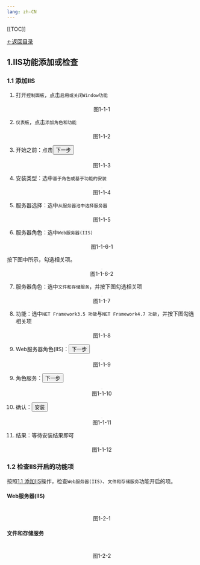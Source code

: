 ```yaml
---
lang: zh-CN
---
```


[[TOC]]

[←返回目录](/pages/V5.6/faq/software-deploy/software-deploy.md)

## 1.IIS功能添加或检查

### 1.1 添加IIS

1. 打开`控制面板`，点击`启用或关闭Window功能`

<div style="display:flex;flex-direction: column;justify-content: center;align-items: center; width: 100%;">
 <img style="border: 2px #f5f5f5 solid" src="/image/5.6img/faq/software-deploy/1-图1-1-1.png" alt="">
 <span>图1-1-1</span>
</div>

2. `仪表板`，点击`添加角色和功能`

<div style="display:flex;flex-direction: column;justify-content: center;align-items: center; width: 100%;">
 <img style="border: 2px #f5f5f5 solid" src="/image/5.6img/faq/software-deploy/1-图1-1-2.png" alt="">
 <span>图1-1-2</span>
</div>

3. 开始之前：点击<button>下一步</button>

<div style="display:flex;flex-direction: column;justify-content: center;align-items: center; width: 100%;">
 <img style="border: 2px #f5f5f5 solid" src="/image/5.6img/faq/software-deploy/1-图1-1-3.png" alt="">
 <span>图1-1-3</span>
</div>

4. 安装类型：选中`基于角色或基于功能的安装`

<div style="display:flex;flex-direction: column;justify-content: center;align-items: center; width: 100%;">
 <img style="border: 2px #f5f5f5 solid" src="/image/5.6img/faq/software-deploy/1-图1-1-4.png" alt="">
 <span>图1-1-4</span>
</div>

5. 服务器选择：选中`从服务器池中选择服务器`

<div style="display:flex;flex-direction: column;justify-content: center;align-items: center; width: 100%;">
 <img style="border: 2px #f5f5f5 solid" src="/image/5.6img/faq/software-deploy/1-图1-1-5.png" alt="">
 <span>图1-1-5</span>
</div>

6. 服务器角色：选中`Web服务器(IIS)`

<div style="display:flex;flex-direction: column;justify-content: center;align-items: center; width: 100%;">
 <img style="border: 2px #f5f5f5 solid" src="/image/5.6img/faq/software-deploy/1-图1-1-6.png" alt="">
 <span>图1-1-6-1</span>
</div>

按下图中所示，勾选相关项。

<div style="display:flex;flex-direction: column;justify-content: center;align-items: center; width: 100%;">
 <img style="border: 2px #f5f5f5 solid" src="/image/5.6img/faq/software-deploy/1-图1-1-7.png" alt="">
 <span>图1-1-6-2</span>
</div>

7. 服务器角色：选中`文件和存储服务`，并按下图勾选相关项

<div style="display:flex;flex-direction: column;justify-content: center;align-items: center; width: 100%;">
 <img style="border: 2px #f5f5f5 solid" src="/image/5.6img/faq/software-deploy/1-图1-1-8.png" alt="">
 <span>图1-1-7</span>
</div>

8. 功能：选中`NET Framework3.5 功能`与`NET Framework4.7 功能`，并按下图勾选相关项

<div style="display:flex;flex-direction: column;justify-content: center;align-items: center; width: 100%;">
 <img style="border: 2px #f5f5f5 solid" src="/image/5.6img/faq/software-deploy/1-图1-1-9.png" alt="">
 <span>图1-1-8</span>
</div>

9. Web服务器角色(IIS)：<button>下一步</button>

<div style="display:flex;flex-direction: column;justify-content: center;align-items: center; width: 100%;">
 <img style="border: 2px #f5f5f5 solid" src="/image/5.6img/faq/software-deploy/1-图1-1-10.png" alt="">
 <span>图1-1-9</span>
</div>

9. 角色服务：<button>下一步</button>

<div style="display:flex;flex-direction: column;justify-content: center;align-items: center; width: 100%;">
 <img style="border: 2px #f5f5f5 solid" src="/image/5.6img/faq/software-deploy/1-图1-1-11.png" alt="">
 <span>图1-1-10</span>
</div>

10. 确认：<button>安装</button>

<div style="display:flex;flex-direction: column;justify-content: center;align-items: center; width: 100%;">
 <img style="border: 2px #f5f5f5 solid" src="/image/5.6img/faq/software-deploy/1-图1-1-12.png" alt="">
 <span>图1-1-11</span>
</div>

11. 结果：等待安装结果即可

<div style="display:flex;flex-direction: column;justify-content: center;align-items: center; width: 100%;">
 <img style="border: 2px #f5f5f5 solid" src="/image/5.6img/faq/software-deploy/1-图1-1-13.png" alt="">
 <span>图1-1-12</span>
</div>

### 1.2 检查IIS开启的功能项

按照[1.1 添加IIS](/V5.6/faq/software-deploy/1.IIS功能添加或检查.html)操作，检查`Web服务器(IIS)`、`文件和存储服务`功能开启的项。

#### Web服务器(IIS)

<br/>
<div style="display:flex;flex-direction: column;justify-content: center;align-items: center; width: 100%;">
 <img style="border: 2px #f5f5f5 solid" src="/image/5.6img/faq/software-deploy/1-图1-1-7.png" alt="">
 <span>图1-2-1</span>
</div>

#### 文件和存储服务

<br/>
<div style="display:flex;flex-direction: column;justify-content: center;align-items: center; width: 100%;">
 <img style="border: 2px #f5f5f5 solid" src="/image/5.6img/faq/software-deploy/1-图1-1-8.png" alt="">
 <span>图1-2-2</span>
</div>
